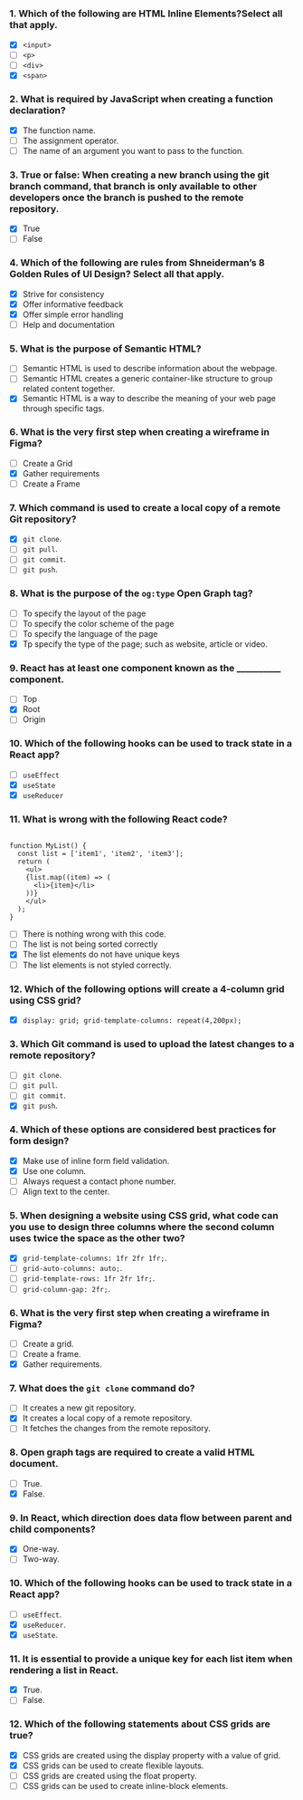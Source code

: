 ### 1. Which of the following are HTML Inline Elements?Select all that apply.

- [x] `<input>`
- [ ] `<p>`
- [ ] `<div>`
- [x] `<span>`

### 2. What is required by JavaScript when creating a function declaration?

- [x] The function name.
- [ ] The assignment operator.
- [ ] The name of an argument you want to pass to the function.

### 3. True or false: When creating a new branch using the git branch command, that branch is only available to other developers once the branch is pushed to the remote repository.

- [x] True
- [ ] False

### 4. Which of the following are rules from Shneiderman’s 8 Golden Rules of UI Design? Select all that apply. 

- [x] Strive for consistency
- [x] Offer informative feedback 
- [x] Offer simple error handling
- [ ] Help and documentation

### 5. What is the purpose of Semantic HTML?

- [ ] Semantic HTML is used to describe information about the webpage.
- [ ] Semantic HTML creates a generic container-like structure to group related content together. 
- [x] Semantic HTML is a way to describe the meaning of your web page through specific tags.

### 6. What is the very first step when creating a wireframe in Figma?

- [ ] Create a Grid
- [x] Gather requirements
- [ ] Create a Frame

### 7. Which command is used to create a local copy of a remote Git repository? 

- [x] `git clone`.
- [ ] `git pull`.
- [ ] `git commit`.
- [ ] `git push`.

### 8. What is the purpose of the `og:type` Open Graph tag?

- [ ] To specify the layout of the page
- [ ] To specify the color scheme of the page
- [ ] To specify the language of the page
- [x] Tp specify the type of the page; such as website, article or video.

### 9. React has at least one component known as the __________ component.

- [ ] Top
- [x] Root
- [ ] Origin

### 10. Which of the following hooks can be used to track state in a React app?

- [ ] `useEffect`
- [x] `useState`
- [x] `useReducer`

### 11. What is wrong with the following React code?
```import React from 'react';

function MyList() {
  const list = ['item1', 'item2', 'item3'];
  return (
    <ul>
    {list.map((item) => (
      <li>{item}</li>
    ))}
    </ul>
  );
}
```

- [ ] There is nothing wrong with this code.
- [ ] The list is not being sorted correctly
- [x] The list elements do not have unique keys
- [ ] The list elements is not styled correctly.

### 12. Which of the following options will create a 4-column grid using CSS grid?

- [x]  ``display: grid;
        grid-template-columns: repeat(4,200px);
        ``

### 3. Which Git command is used to upload the latest changes to a remote repository?

- [ ] `git clone`.
- [ ] `git pull`.
- [ ] `git commit`.
- [x] `git push`.

### 4. Which of these options are considered best practices for form design?

- [x] Make use of inline form field validation.
- [x] Use one column.
- [ ] Always request a contact phone number.
- [ ] Align text to the center.

### 5. When designing a website using CSS grid, what code can you use to design three columns where the second column uses twice the space as the other two?

- [x] `grid-template-columns: 1fr 2fr 1fr;`.
- [ ] `grid-auto-columns: auto;`.
- [ ] `grid-template-rows: 1fr 2fr 1fr;`.
- [ ] `grid-column-gap: 2fr;`.

### 6. What is the very first step when creating a wireframe in Figma?

- [ ] Create a grid.
- [ ] Create a frame.
- [x] Gather requirements.

### 7. What does the `git clone` command do?

- [ ] It creates a new git repository.
- [x] It creates a local copy of a remote repository.
- [ ] It fetches the changes from the remote repository.

### 8. Open graph tags are required to create a valid HTML document.

- [ ] True.
- [x] False.

### 9. In React, which direction does data flow between parent and child components?

- [x] One-way.
- [ ] Two-way.

### 10. Which of the following hooks can be used to track state in a React app?

- [ ] `useEffect`.
- [x] `useReducer`.
- [x] `useState`.

### 11. It is essential to provide a unique key for each list item when rendering a list in React.

- [x] True.
- [ ] False.

### 12. Which of the following statements about CSS grids are true?

- [x] CSS grids are created using the display property with a value of grid.
- [x] CSS grids can be used to create flexible layouts.
- [ ] CSS grids are created using the float property.
- [ ] CSS grids can be used to create inline-block elements.
